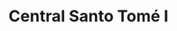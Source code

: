 ---
title: "Central Santo Tomé I"
url: /ciudad-guayana-puerto-ordaz/central-santo-tome-i/
shop: supermercado
---